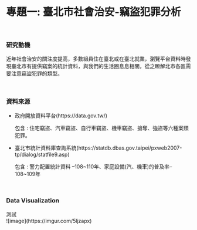 # 專題一: 臺北市社會治安-竊盜犯罪分析
<br>
<h3>研究動機</h3>
  <p>近年社會治安的關注度提高，多數組員住在臺北或在臺北就業，瀏覽平台資料時發現臺北市有提供竊案的統計資料，與我們的生活圈息息相關，從之瞭解北市各區需要注意竊盜犯罪的類型。</p>
<br>
<h3>資料來源</h3>
<ul>
<li> 政府開放資料平台(https://data.gov.tw/)
  <br>
  <p>包含 : 住宅竊盜、汽車竊盜、自行車竊盜、機車竊盜、搶奪、強盜等六種案類犯罪。</p></li>
<li>臺北市統計資料庫查詢系統(https://statdb.dbas.gov.taipei/pxweb2007-tp/dialog/statfile9.asp)<br>
  <p>包含 : 警力配置統計資料 –108~110年、家庭設備(汽、機車)的普及率–108~109年</p></li>
</ul>
<br>

<h3>Data Visualization</h3>
測試<br>
![image](https://imgur.com/5ljzapx)
